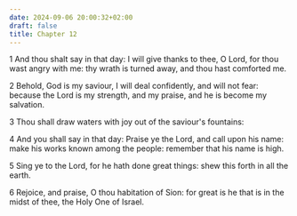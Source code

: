 ```yaml
---
date: 2024-09-06 20:00:32+02:00
draft: false
title: Chapter 12
---
```




1 And thou shalt say in that day: I will give thanks to thee, O Lord, for thou wast angry with me: thy wrath is turned away, and thou hast comforted me.

2 Behold, God is my saviour, I will deal confidently, and will not fear: because the Lord is my strength, and my praise, and he is become my salvation.

3 Thou shall draw waters with joy out of the saviour's fountains:

4 And you shall say in that day: Praise ye the Lord, and call upon his name: make his works known among the people: remember that his name is high.

5 Sing ye to the Lord, for he hath done great things: shew this forth in all the earth.

6 Rejoice, and praise, O thou habitation of Sion: for great is he that is in the midst of thee, the Holy One of Israel.

